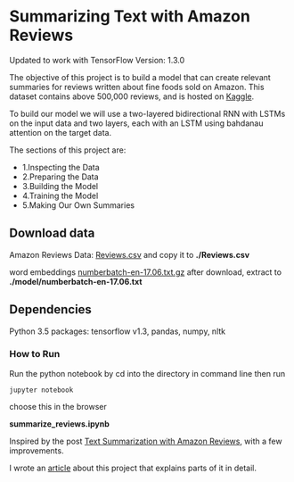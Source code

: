 # Summarizing Text with Amazon Reviews

Updated to work with TensorFlow Version: 1.3.0

The objective of this project is to build a model that can create relevant summaries for reviews written about fine foods sold on Amazon. This dataset contains above 500,000 reviews, and is hosted on [Kaggle](https://www.kaggle.com/snap/amazon-fine-food-reviews).

To build our model we will use a two-layered bidirectional RNN with LSTMs on the input data and two layers, each with an LSTM using bahdanau attention on the target data.

The sections of this project are:
- 1.Inspecting the Data
- 2.Preparing the Data
- 3.Building the Model
- 4.Training the Model
- 5.Making Our Own Summaries

## Download data
Amazon Reviews Data: [Reviews.csv](https://www.kaggle.com/snap/amazon-fine-food-reviews/downloads/Reviews.csv) and copy it to **./Reviews.csv**

word embeddings [numberbatch-en-17.06.txt.gz](https://conceptnet.s3.amazonaws.com/downloads/2017/numberbatch/numberbatch-en-17.06.txt.gz)
after download, extract to **./model/numberbatch-en-17.06.txt**

## Dependencies
Python 3.5 packages: tensorflow v1.3, pandas, numpy, nltk

### How to Run
Run the python notebook by cd into the directory in command line then run
```
jupyter notebook
```
choose this in the browser

**summarize_reviews.ipynb**


Inspired by the post [Text Summarization with Amazon Reviews](https://medium.com/towards-data-science/text-summarization-with-amazon-reviews-41801c2210b), with a few improvements.

I wrote an [article](https://www.dlology.com/blog/tutorial-summarizing-text-with-amazon-reviews/)  about this project that explains parts of it in detail.